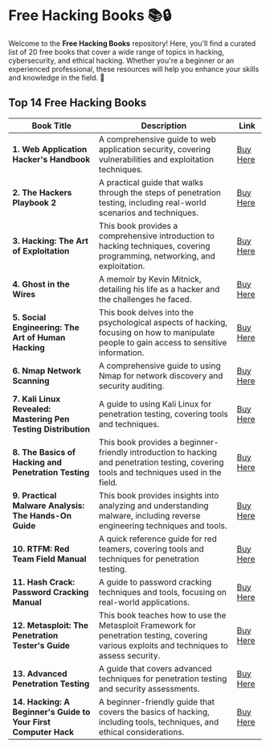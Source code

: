 # Free Hacking Books 📚🔒

Welcome to the **Free Hacking Books** repository! Here, you'll find a curated list of 20 free books that cover a wide range of topics in hacking, cybersecurity, and ethical hacking. Whether you're a beginner or an experienced professional, these resources will help you enhance your skills and knowledge in the field. 🚀

## Top 1️4️ Free Hacking Books

| Book Title | Description | Link |
|------------|-------------|------|
| **1. Web Application Hacker's Handbook** | A comprehensive guide to web application security, covering vulnerabilities and exploitation techniques. | [Buy Here](https://www.amazon.com/Web-Application-Hackers-Handbook-Exploiting/dp/1119471602) |
| **2. The Hackers Playbook 2** | A practical guide that walks through the steps of penetration testing, including real-world scenarios and techniques. | [Buy Here](https://www.amazon.com/Hackers-Playbook-2-Practical-Penetration/dp/1512219588) |
| **3. Hacking: The Art of Exploitation** | This book provides a comprehensive introduction to hacking techniques, covering programming, networking, and exploitation. | [Buy Here](https://www.amazon.com/Hacking-Art-Exploitation-2nd/dp/1593271441) |
| **4. Ghost in the Wires** | A memoir by Kevin Mitnick, detailing his life as a hacker and the challenges he faced. | [Buy Here](https://www.amazon.com/Ghost-Wires-My-Adventures-Hacker/dp/0316037729) |
| **5. Social Engineering: The Art of Human Hacking** | This book delves into the psychological aspects of hacking, focusing on how to manipulate people to gain access to sensitive information. | [Buy Here](https://www.amazon.com/Social-Engineering-Art-Human-Hacking/dp/1119471203) |
| **6. Nmap Network Scanning** | A comprehensive guide to using Nmap for network discovery and security auditing. | [Buy Here](https://nmap.org/book/) |
| **7. Kali Linux Revealed: Mastering Pen Testing Distribution** | A guide to using Kali Linux for penetration testing, covering tools and techniques. | [Buy Here](https://www.kali.org/kali-linux-revealed-book/) |
| **8. The Basics of Hacking and Penetration Testing** | This book provides a beginner-friendly introduction to hacking and penetration testing, covering tools and techniques used in the field. | [Buy Here](https://www.amazon.com/Basics-Hacking-Penetration-Testing-Introduction/dp/0124116440) |
| **9. Practical Malware Analysis: The Hands-On Guide** | This book provides insights into analyzing and understanding malware, including reverse engineering techniques and tools. | [Buy Here](https://www.amazon.com/Practical-Malware-Analysis-Hands-Guide/dp/1593273886) |
| **10. RTFM: Red Team Field Manual** | A quick reference guide for red teamers, covering tools and techniques for penetration testing. | [Buy Here](https://www.amazon.com/RTFM-Red-Team-Field-Manual/dp/1494295508) |
| **11. Hash Crack: Password Cracking Manual** | A guide to password cracking techniques and tools, focusing on real-world applications. | [Buy Here](https://www.amazon.com/Hash-Crack-Password-Cracking-Manual/dp/1494295508) |
| **12. Metasploit: The Penetration Tester's Guide** | This book teaches how to use the Metasploit Framework for penetration testing, covering various exploits and techniques to assess security. | [Buy Here](https://www.amazon.com/Metasploit-Penetration-Testers-Guide/dp/1934356558) |
| **13. Advanced Penetration Testing** | A guide that covers advanced techniques for penetration testing and security assessments. | [Buy Here](https://www.amazon.com/Advanced-Penetration-Testing-Hands-Guide/dp/1119471203) |
| **14. Hacking: A Beginner's Guide to Your First Computer Hack** | A beginner-friendly guide that covers the basics of hacking, including tools, techniques, and ethical considerations. | [Buy Here](https://www.amazon.com/Hacking-Beginners-Guide-Your-First/dp/151)

